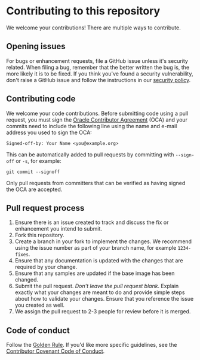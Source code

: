 # Contributing to this repository

We welcome your contributions! There are multiple ways to contribute.

## Opening issues

For bugs or enhancement requests, file a GitHub issue unless it's
security related. When filing a bug, remember that the better written the bug is,
the more likely it is to be fixed. If you think you've found a security
vulnerability, don't raise a GitHub issue and follow the instructions in our
[security policy](./SECURITY.md).

## Contributing code

We welcome your code contributions. Before submitting code using a pull request,
you must sign the [Oracle Contributor Agreement](https://oca.opensource.oracle.com) (OCA) and
your commits need to include the following line using the name and e-mail
address you used to sign the OCA:

```text
Signed-off-by: Your Name <you@example.org>
```

This can be automatically added to pull requests by committing with `--sign-off`
or `-s`, for example:

```text
git commit --signoff
```

Only pull requests from committers that can be verified as having signed the OCA
are accepted.

## Pull request process

1. Ensure there is an issue created to track and discuss the fix or enhancement
   you intend to submit.
2. Fork this repository.
3. Create a branch in your fork to implement the changes. We recommend using
   the issue number as part of your branch name, for example `1234-fixes`.
4. Ensure that any documentation is updated with the changes that are required
   by your change.
5. Ensure that any samples are updated if the base image has been changed.
6. Submit the pull request. *Don't leave the pull request blank*. Explain exactly
   what your changes are meant to do and provide simple steps about how to validate
   your changes. Ensure that you reference the issue you created as well.
7. We assign the pull request to 2-3 people for review before it is merged.

## Code of conduct

Follow the [Golden Rule](https://en.wikipedia.org/wiki/Golden_Rule). If you'd
like more specific guidelines, see the
[Contributor Covenant Code of Conduct](https://www.contributor-covenant.org/version/1/4/code-of-conduct/).